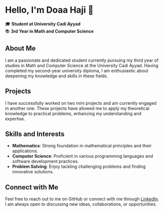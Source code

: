 # Hello, I'm Doaa Haji 👋

🎓 **Student at University Cadi Ayyad**  
📚 **3rd Year in Math and Computer Science**  

## About Me

I am a passionate and dedicated student currently pursuing my third year of studies in Math and Computer Science at the University Cadi Ayyad. Having completed my second-year university diploma, I am enthusiastic about deepening my knowledge and skills in these fields.

## Projects

I have successfully worked on two mini projects and am currently engaged in another one. These projects have allowed me to apply my theoretical knowledge to practical problems, enhancing my understanding and expertise.

## Skills and Interests

- **Mathematics**: Strong foundation in mathematical principles and their applications.
- **Computer Science**: Proficient in various programming languages and software development practices.
- **Problem Solving**: Enjoy tackling challenging problems and finding innovative solutions.

## Connect with Me

Feel free to reach out to me on GitHub or connect with me through [LinkedIn](www.linkedin.com/in/doaahaji). I am always open to discussing new ideas, collaborations, or opportunities.
